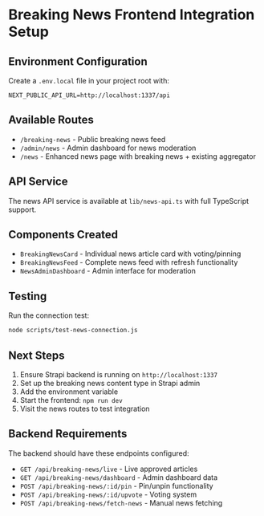 # Breaking News Frontend Integration Setup

## Environment Configuration

Create a `.env.local` file in your project root with:

```env
NEXT_PUBLIC_API_URL=http://localhost:1337/api
```

## Available Routes

- `/breaking-news` - Public breaking news feed
- `/admin/news` - Admin dashboard for news moderation
- `/news` - Enhanced news page with breaking news + existing aggregator

## API Service

The news API service is available at `lib/news-api.ts` with full TypeScript support.

## Components Created

- `BreakingNewsCard` - Individual news article card with voting/pinning
- `BreakingNewsFeed` - Complete news feed with refresh functionality  
- `NewsAdminDashboard` - Admin interface for moderation

## Testing

Run the connection test:
```bash
node scripts/test-news-connection.js
```

## Next Steps

1. Ensure Strapi backend is running on `http://localhost:1337`
2. Set up the breaking news content type in Strapi admin
3. Add the environment variable
4. Start the frontend: `npm run dev`
5. Visit the news routes to test integration

## Backend Requirements

The backend should have these endpoints configured:
- `GET /api/breaking-news/live` - Live approved articles
- `GET /api/breaking-news/dashboard` - Admin dashboard data
- `POST /api/breaking-news/:id/pin` - Pin/unpin functionality
- `POST /api/breaking-news/:id/upvote` - Voting system
- `POST /api/breaking-news/fetch-news` - Manual news fetching
